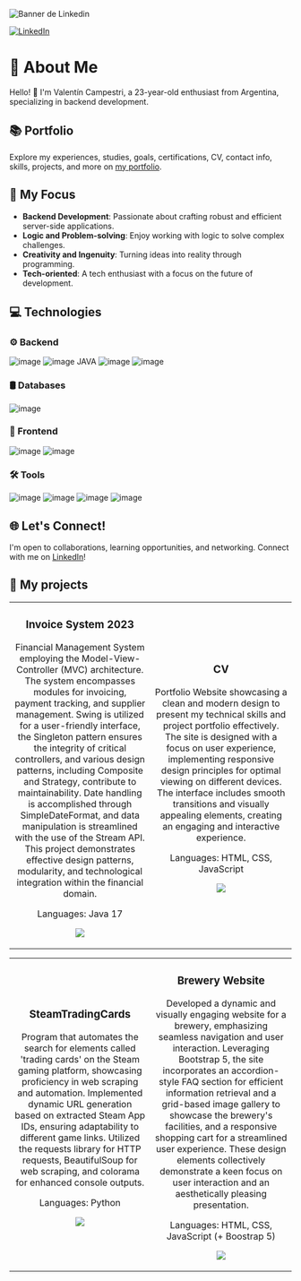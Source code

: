 ![Banner de Linkedin](https://github.com/valentincampestri/valentincampestri/assets/55076683/d3fc0502-6a05-468f-aa95-bb5d8b234bf2)

[![LinkedIn](https://img.shields.io/badge/LinkedIn-Connect-blue?style=social&logo=linkedin)](https://www.linkedin.com/in/valentin-campestri/)

# 👋 About Me

Hello! 👋 I'm Valentín Campestri, a 23-year-old enthusiast from Argentina, specializing in backend development.

## 📚 Portfolio

Explore my experiences, studies, goals, certifications, CV, contact info, skills, projects, and more on [my portfolio](https://valentincampestri.github.io/CV/).

## 🚀 My Focus

- **Backend Development**: Passionate about crafting robust and efficient server-side applications.
- **Logic and Problem-solving**: Enjoy working with logic to solve complex challenges.
- **Creativity and Ingenuity**: Turning ideas into reality through programming.
- **Tech-oriented**: A tech enthusiast with a focus on the future of development.

## 💻 Technologies

### ⚙️ Backend
![image](https://img.shields.io/badge/Amazon_AWS-FF9900?style=for-the-badge&logo=amazonaws&logoColor=white)
![image](https://img.shields.io/badge/microsoft%20azure-0089D6?style=for-the-badge&logo=microsoft-azure&logoColor=white)
JAVA
![image](https://img.shields.io/badge/JavaScript-323330?style=for-the-badge&logo=javascript&logoColor=F7DF1E)
![image](https://img.shields.io/badge/Python-FFD43B?style=for-the-badge&logo=python&logoColor=blue)

### 🛢️ Databases
![image](https://img.shields.io/badge/Microsoft%20SQL%20Server-CC2927?style=for-the-badge&logo=microsoft%20sql%20server&logoColor=white)

### 🎨 Frontend
![image](https://img.shields.io/badge/CSS3-1572B6?style=for-the-badge&logo=css3&logoColor=white)
![image](https://img.shields.io/badge/HTML5-E34F26?style=for-the-badge&logo=html5&logoColor=white)

### 🛠️ Tools
![image](https://img.shields.io/badge/GitHub-100000?style=for-the-badge&logo=github&logoColor=white)
![image](https://img.shields.io/badge/Linux-FCC624?style=for-the-badge&logo=linux&logoColor=black)
![image](https://img.shields.io/badge/Microsoft_Office-D83B01?style=for-the-badge&logo=microsoft-office&logoColor=white)
![image](https://img.shields.io/badge/Windows-0078D6?style=for-the-badge&logo=windows&logoColor=white)


## 🌐 Let's Connect!

I'm open to collaborations, learning opportunities, and networking. Connect with me on [LinkedIn](https://www.linkedin.com/in/valentin-campestri/)!



## 📁 My projects

<table>
<tr>
<td width="50%">
  <h3 align="center">Invoice System 2023</h3>
  <div align="center">
    <p>Financial Management System employing the Model-View-Controller (MVC) architecture. The system encompasses modules for invoicing, payment tracking, and supplier management. Swing is utilized for a user-friendly interface, the Singleton pattern ensures the               integrity of critical controllers, and various design patterns, including Composite and Strategy, contribute to maintainability. Date handling is accomplished through SimpleDateFormat, and data manipulation is streamlined with the use of the Stream API. This            project demonstrates effective design patterns, modularity, and technological integration within the financial domain.</p>
    <p>
    <p>Languages: Java 17</p>
      <a href="https://github.com/lucasbianchi0/Invoice-System-2023" target="_blank">
        <img src="https://img.shields.io/badge/C%C3%93DIGO-80ffaa?style=for-the-badge&logo=github&logoColor=black">
      </a>
    </p>
  </div>
</td>

<td width="50%">
  <h3 align="center">CV</h3>
  <div align="center">
    <p>Portfolio Website showcasing a clean and modern design to present my technical skills and project portfolio effectively. The site is designed with a focus on user experience, implementing responsive design principles for optimal viewing on different devices. The        interface includes smooth transitions and visually appealing elements, creating an engaging and interactive experience.</p>
    <p>
    <p>Languages: HTML, CSS, JavaScript</p>
      <a href="https://github.com/valentincampestri/CV" target="_blank">
        <img src="https://img.shields.io/badge/C%C3%93DIGO-80ffaa?style=for-the-badge&logo=github&logoColor=black">
      </a>
    </p>
  </div>
</td>
</tr>
</table>

<table>
<tr>
<td width="50%">
  <h3 align="center">SteamTradingCards</h3>
  <div align="center">
    <p>Program that automates the search for elements called 'trading cards' on the Steam gaming platform, showcasing proficiency in web scraping and automation. Implemented dynamic URL generation based on extracted Steam App IDs, ensuring adaptability to different            game links. Utilized the requests library for HTTP requests, BeautifulSoup for web scraping, and colorama for enhanced console outputs.</p>
    <p>
    <p>Languages: Python</p>
      <a href="https://github.com/valentincampestri/SteamTradingCards" target="_blank">
        <img src="https://img.shields.io/badge/C%C3%93DIGO-80ffaa?style=for-the-badge&logo=github&logoColor=black">
      </a>
    </p>
  </div>
</td>

<td width="50%">
  <h3 align="center">Brewery Website</h3>
  <div align="center">
    <p>Developed a dynamic and visually engaging website for a brewery, emphasizing seamless navigation and user interaction. Leveraging Bootstrap 5, the site incorporates an accordion-style FAQ section for efficient information retrieval and a grid-based image gallery        to showcase the brewery's facilities, and a responsive shopping cart for a streamlined user experience. These design elements collectively demonstrate a keen focus on user interaction and an aesthetically pleasing presentation.</p>
    <p>
    <p>Languages: HTML, CSS, JavaScript (+ Boostrap 5)</p>
      <a href="https://github.com/valentincampestri/Brewery-Website" target="_blank">
        <img src="https://img.shields.io/badge/C%C3%93DIGO-80ffaa?style=for-the-badge&logo=github&logoColor=black">
      </a>
    </p>
  </div>
</td>
</tr>
</table>
